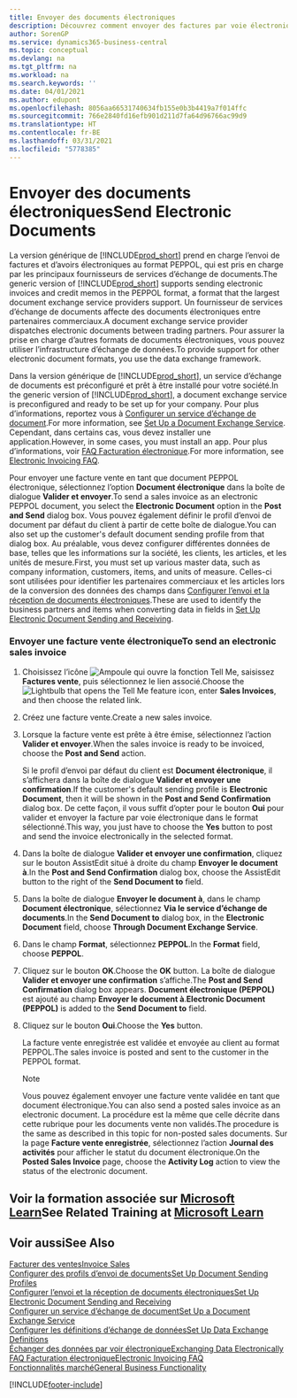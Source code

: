 ```yaml
---
title: Envoyer des documents électroniques
description: Découvrez comment envoyer des factures par voie électronique.
author: SorenGP
ms.service: dynamics365-business-central
ms.topic: conceptual
ms.devlang: na
ms.tgt_pltfrm: na
ms.workload: na
ms.search.keywords: ''
ms.date: 04/01/2021
ms.author: edupont
ms.openlocfilehash: 8056aa66531740634fb155e0b3b4419a7f014ffc
ms.sourcegitcommit: 766e2840fd16efb901d211d7fa64d96766ac99d9
ms.translationtype: HT
ms.contentlocale: fr-BE
ms.lasthandoff: 03/31/2021
ms.locfileid: "5778385"
---
```

# <a name="send-electronic-documents"></a><span data-ttu-id="3a73e-103">Envoyer des documents électroniques</span><span class="sxs-lookup"><span data-stu-id="3a73e-103">Send Electronic Documents</span></span>

<span data-ttu-id="3a73e-104">La version générique de [!INCLUDE[prod_short](includes/prod_short.md)] prend en charge l’envoi de factures et d’avoirs électroniques au format PEPPOL, qui est pris en charge par les principaux fournisseurs de services d’échange de documents.</span><span class="sxs-lookup"><span data-stu-id="3a73e-104">The generic version of [!INCLUDE[prod_short](includes/prod_short.md)] supports sending electronic invoices and credit memos in the PEPPOL format, a format that the largest document exchange service providers support.</span></span> <span data-ttu-id="3a73e-105">Un fournisseur de services d’échange de documents affecte des documents électroniques entre partenaires commerciaux.</span><span class="sxs-lookup"><span data-stu-id="3a73e-105">A document exchange service provider dispatches electronic documents between trading partners.</span></span> <span data-ttu-id="3a73e-106">Pour assurer la prise en charge d’autres formats de documents électroniques, vous pouvez utiliser l’infrastructure d’échange de données.</span><span class="sxs-lookup"><span data-stu-id="3a73e-106">To provide support for other electronic document formats, you use the data exchange framework.</span></span>  

 <span data-ttu-id="3a73e-107">Dans la version générique de [!INCLUDE[prod_short](includes/prod_short.md)], un service d’échange de documents est préconfiguré et prêt à être installé pour votre société.</span><span class="sxs-lookup"><span data-stu-id="3a73e-107">In the generic version of [!INCLUDE[prod_short](includes/prod_short.md)], a document exchange service is preconfigured and ready to be set up for your company.</span></span> <span data-ttu-id="3a73e-108">Pour plus d’informations, reportez vous à [Configurer un service d’échange de document](across-how-to-set-up-a-document-exchange-service.md).</span><span class="sxs-lookup"><span data-stu-id="3a73e-108">For more information, see [Set Up a Document Exchange Service](across-how-to-set-up-a-document-exchange-service.md).</span></span> <span data-ttu-id="3a73e-109">Cependant, dans certains cas, vous devez installer une application.</span><span class="sxs-lookup"><span data-stu-id="3a73e-109">However, in some cases, you must install an app.</span></span> <span data-ttu-id="3a73e-110">Pour plus d’informations, voir [FAQ Facturation électronique](faq-electronic-invoicing.yml).</span><span class="sxs-lookup"><span data-stu-id="3a73e-110">For more information, see [Electronic Invoicing FAQ](faq-electronic-invoicing.yml).</span></span>  

 <span data-ttu-id="3a73e-111">Pour envoyer une facture vente en tant que document PEPPOL électronique, sélectionnez l’option **Document électronique** dans la boîte de dialogue **Valider et envoyer**.</span><span class="sxs-lookup"><span data-stu-id="3a73e-111">To send a sales invoice as an electronic PEPPOL document, you select the **Electronic Document** option in the **Post and Send** dialog box.</span></span> <span data-ttu-id="3a73e-112">Vous pouvez également définir le profil d’envoi de document par défaut du client à partir de cette boîte de dialogue.</span><span class="sxs-lookup"><span data-stu-id="3a73e-112">You can also set up the customer's default document sending profile from that dialog box.</span></span> <span data-ttu-id="3a73e-113">Au préalable, vous devez configurer différentes données de base, telles que les informations sur la société, les clients, les articles, et les unités de mesure.</span><span class="sxs-lookup"><span data-stu-id="3a73e-113">First, you must set up various master data, such as company information, customers, items, and units of measure.</span></span> <span data-ttu-id="3a73e-114">Celles-ci sont utilisées pour identifier les partenaires commerciaux et les articles lors de la conversion des données des champs dans [Configurer l’envoi et la réception de documents électroniques](across-how-to-set-up-electronic-document-sending-and-receiving.md).</span><span class="sxs-lookup"><span data-stu-id="3a73e-114">These are used to identify the business partners and items when converting data in fields in [Set Up Electronic Document Sending and Receiving](across-how-to-set-up-electronic-document-sending-and-receiving.md).</span></span>  

### <a name="to-send-an-electronic-sales-invoice"></a><span data-ttu-id="3a73e-115">Envoyer une facture vente électronique</span><span class="sxs-lookup"><span data-stu-id="3a73e-115">To send an electronic sales invoice</span></span>

1. <span data-ttu-id="3a73e-116">Choisissez l’icône ![Ampoule qui ouvre la fonction Tell Me](media/ui-search/search_small.png "Dites-moi ce que vous voulez faire"), saisissez **Factures vente**, puis sélectionnez le lien associé.</span><span class="sxs-lookup"><span data-stu-id="3a73e-116">Choose the ![Lightbulb that opens the Tell Me feature](media/ui-search/search_small.png "Tell me what you want to do") icon, enter **Sales Invoices**, and then choose the related link.</span></span>  

2. <span data-ttu-id="3a73e-117">Créez une facture vente.</span><span class="sxs-lookup"><span data-stu-id="3a73e-117">Create a new sales invoice.</span></span>  

3. <span data-ttu-id="3a73e-118">Lorsque la facture vente est prête à être émise, sélectionnez l’action **Valider et envoyer**.</span><span class="sxs-lookup"><span data-stu-id="3a73e-118">When the sales invoice is ready to be invoiced, choose the **Post and Send** action.</span></span>  

     <span data-ttu-id="3a73e-119">Si le profil d’envoi par défaut du client est **Document électronique**, il s’affichera dans la boîte de dialogue **Valider et envoyer une confirmation**.</span><span class="sxs-lookup"><span data-stu-id="3a73e-119">If the customer's default sending profile is **Electronic Document**, then it will be shown in the **Post and Send Confirmation** dialog box.</span></span> <span data-ttu-id="3a73e-120">De cette façon, il vous suffit d’opter pour le bouton **Oui** pour valider et envoyer la facture par voie électronique dans le format sélectionné.</span><span class="sxs-lookup"><span data-stu-id="3a73e-120">This way, you just have to choose the **Yes** button to post and send the invoice electronically in the selected format.</span></span>  

4. <span data-ttu-id="3a73e-121">Dans la boîte de dialogue **Valider et envoyer une confirmation**, cliquez sur le bouton AssistEdit situé à droite du champ **Envoyer le document à**.</span><span class="sxs-lookup"><span data-stu-id="3a73e-121">In the **Post and Send Confirmation** dialog box, choose the AssistEdit button to the right of the **Send Document to** field.</span></span>  

5. <span data-ttu-id="3a73e-122">Dans la boîte de dialogue **Envoyer le document à**, dans le champ **Document électronique**, sélectionnez **Via le service d’échange de documents**.</span><span class="sxs-lookup"><span data-stu-id="3a73e-122">In the **Send Document to** dialog box, in the **Electronic Document** field, choose **Through Document Exchange Service**.</span></span>  

6. <span data-ttu-id="3a73e-123">Dans le champ **Format**, sélectionnez **PEPPOL**.</span><span class="sxs-lookup"><span data-stu-id="3a73e-123">In the **Format** field, choose **PEPPOL**.</span></span>  

7. <span data-ttu-id="3a73e-124">Cliquez sur le bouton **OK**.</span><span class="sxs-lookup"><span data-stu-id="3a73e-124">Choose the **OK** button.</span></span> <span data-ttu-id="3a73e-125">La boîte de dialogue **Valider et envoyer une confirmation** s’affiche.</span><span class="sxs-lookup"><span data-stu-id="3a73e-125">The **Post and Send Confirmation** dialog box appears.</span></span> <span data-ttu-id="3a73e-126">**Document électronique (PEPPOL)** est ajouté au champ **Envoyer le document à**.</span><span class="sxs-lookup"><span data-stu-id="3a73e-126">**Electronic Document (PEPPOL)** is added to the **Send Document to** field.</span></span>  

8. <span data-ttu-id="3a73e-127">Cliquez sur le bouton **Oui**.</span><span class="sxs-lookup"><span data-stu-id="3a73e-127">Choose the **Yes** button.</span></span>  

     <span data-ttu-id="3a73e-128">La facture vente enregistrée est validée et envoyée au client au format PEPPOL.</span><span class="sxs-lookup"><span data-stu-id="3a73e-128">The sales invoice is posted and sent to the customer in the PEPPOL format.</span></span>  

    > [!NOTE]  
    >  <span data-ttu-id="3a73e-129">Vous pouvez également envoyer une facture vente validée en tant que document électronique.</span><span class="sxs-lookup"><span data-stu-id="3a73e-129">You can also send a posted sales invoice as an electronic document.</span></span> <span data-ttu-id="3a73e-130">La procédure est la même que celle décrite dans cette rubrique pour les documents vente non validés.</span><span class="sxs-lookup"><span data-stu-id="3a73e-130">The procedure is the same as described in this topic for non-posted sales documents.</span></span> <span data-ttu-id="3a73e-131">Sur la page **Facture vente enregistrée**, sélectionnez l’action **Journal des activités** pour afficher le statut du document électronique.</span><span class="sxs-lookup"><span data-stu-id="3a73e-131">On the **Posted Sales Invoice** page, choose the **Activity Log** action to view the status of the electronic document.</span></span>  

## <a name="see-related-training-at-microsoft-learn"></a><span data-ttu-id="3a73e-132">Voir la formation associée sur [Microsoft Learn](/learn/modules/electronic-documents-dynamics-365-business-central/index)</span><span class="sxs-lookup"><span data-stu-id="3a73e-132">See Related Training at [Microsoft Learn](/learn/modules/electronic-documents-dynamics-365-business-central/index)</span></span>

## <a name="see-also"></a><span data-ttu-id="3a73e-133">Voir aussi</span><span class="sxs-lookup"><span data-stu-id="3a73e-133">See Also</span></span>

[<span data-ttu-id="3a73e-134">Facturer des ventes</span><span class="sxs-lookup"><span data-stu-id="3a73e-134">Invoice Sales</span></span>](sales-how-invoice-sales.md)  
[<span data-ttu-id="3a73e-135">Configurer des profils d’envoi de documents</span><span class="sxs-lookup"><span data-stu-id="3a73e-135">Set Up Document Sending Profiles</span></span>](sales-how-setup-document-send-profiles.md)  
[<span data-ttu-id="3a73e-136">Configurer l’envoi et la réception de documents électroniques</span><span class="sxs-lookup"><span data-stu-id="3a73e-136">Set Up Electronic Document Sending and Receiving</span></span>](across-how-to-set-up-electronic-document-sending-and-receiving.md)  
[<span data-ttu-id="3a73e-137">Configurer un service d’échange de document</span><span class="sxs-lookup"><span data-stu-id="3a73e-137">Set Up a Document Exchange Service</span></span>](across-how-to-set-up-a-document-exchange-service.md)  
[<span data-ttu-id="3a73e-138">Configurer les définitions d’échange de données</span><span class="sxs-lookup"><span data-stu-id="3a73e-138">Set Up Data Exchange Definitions</span></span>](across-how-to-set-up-data-exchange-definitions.md)  
[<span data-ttu-id="3a73e-139">Échanger des données par voir électronique</span><span class="sxs-lookup"><span data-stu-id="3a73e-139">Exchanging Data Electronically</span></span>](across-data-exchange.md)  
[<span data-ttu-id="3a73e-140">FAQ Facturation électronique</span><span class="sxs-lookup"><span data-stu-id="3a73e-140">Electronic Invoicing FAQ</span></span>](faq-electronic-invoicing.yml)  
[<span data-ttu-id="3a73e-141">Fonctionnalités marché</span><span class="sxs-lookup"><span data-stu-id="3a73e-141">General Business Functionality</span></span>](ui-across-business-areas.md)  


[!INCLUDE[footer-include](includes/footer-banner.md)]